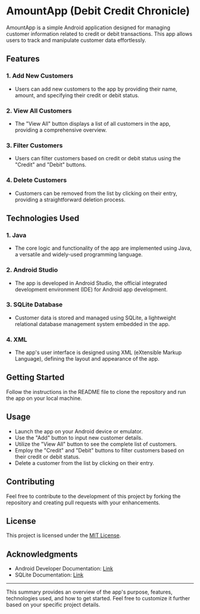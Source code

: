 # AmountApp (Debit Credit Chronicle) 

AmountApp is a simple Android application designed for managing customer information related to credit or debit transactions. This app allows users to track and manipulate customer data effortlessly.

## Features

### 1. Add New Customers
   - Users can add new customers to the app by providing their name, amount, and specifying their credit or debit status.

### 2. View All Customers
   - The "View All" button displays a list of all customers in the app, providing a comprehensive overview.

### 3. Filter Customers
   - Users can filter customers based on credit or debit status using the "Credit" and "Debit" buttons.

### 4. Delete Customers
   - Customers can be removed from the list by clicking on their entry, providing a straightforward deletion process.

## Technologies Used

### 1. Java
   - The core logic and functionality of the app are implemented using Java, a versatile and widely-used programming language.

### 2. Android Studio
   - The app is developed in Android Studio, the official integrated development environment (IDE) for Android app development.

### 3. SQLite Database
   - Customer data is stored and managed using SQLite, a lightweight relational database management system embedded in the app.

### 4. XML
   - The app's user interface is designed using XML (eXtensible Markup Language), defining the layout and appearance of the app.

## Getting Started

Follow the instructions in the README file to clone the repository and run the app on your local machine.

## Usage

- Launch the app on your Android device or emulator.
- Use the "Add" button to input new customer details.
- Utilize the "View All" button to see the complete list of customers.
- Employ the "Credit" and "Debit" buttons to filter customers based on their credit or debit status.
- Delete a customer from the list by clicking on their entry.

## Contributing

Feel free to contribute to the development of this project by forking the repository and creating pull requests with your enhancements.

## License

This project is licensed under the [MIT License](LICENSE).

## Acknowledgments

- Android Developer Documentation: [Link](https://developer.android.com/)
- SQLite Documentation: [Link](https://developer.android.com/training/data-storage/sqlite)

---

This summary provides an overview of the app's purpose, features, technologies used, and how to get started. Feel free to customize it further based on your specific project details.
